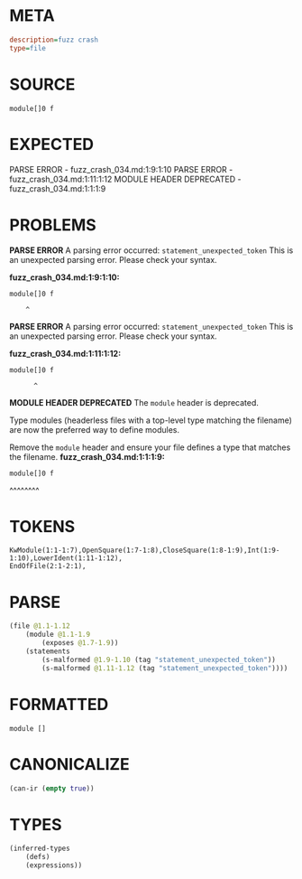 # META
~~~ini
description=fuzz crash
type=file
~~~
# SOURCE
~~~roc
module[]0 f
~~~
# EXPECTED
PARSE ERROR - fuzz_crash_034.md:1:9:1:10
PARSE ERROR - fuzz_crash_034.md:1:11:1:12
MODULE HEADER DEPRECATED - fuzz_crash_034.md:1:1:1:9
# PROBLEMS
**PARSE ERROR**
A parsing error occurred: `statement_unexpected_token`
This is an unexpected parsing error. Please check your syntax.

**fuzz_crash_034.md:1:9:1:10:**
```roc
module[]0 f
```
        ^


**PARSE ERROR**
A parsing error occurred: `statement_unexpected_token`
This is an unexpected parsing error. Please check your syntax.

**fuzz_crash_034.md:1:11:1:12:**
```roc
module[]0 f
```
          ^


**MODULE HEADER DEPRECATED**
The `module` header is deprecated.

Type modules (headerless files with a top-level type matching the filename) are now the preferred way to define modules.

Remove the `module` header and ensure your file defines a type that matches the filename.
**fuzz_crash_034.md:1:1:1:9:**
```roc
module[]0 f
```
^^^^^^^^


# TOKENS
~~~zig
KwModule(1:1-1:7),OpenSquare(1:7-1:8),CloseSquare(1:8-1:9),Int(1:9-1:10),LowerIdent(1:11-1:12),
EndOfFile(2:1-2:1),
~~~
# PARSE
~~~clojure
(file @1.1-1.12
	(module @1.1-1.9
		(exposes @1.7-1.9))
	(statements
		(s-malformed @1.9-1.10 (tag "statement_unexpected_token"))
		(s-malformed @1.11-1.12 (tag "statement_unexpected_token"))))
~~~
# FORMATTED
~~~roc
module []
~~~
# CANONICALIZE
~~~clojure
(can-ir (empty true))
~~~
# TYPES
~~~clojure
(inferred-types
	(defs)
	(expressions))
~~~
